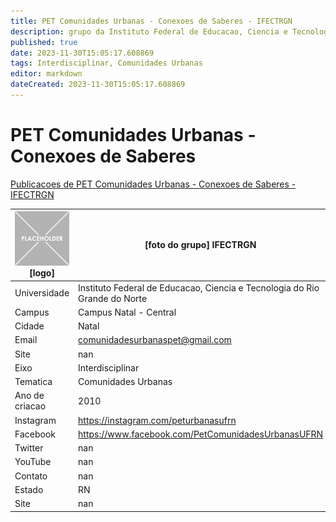 ```yaml
---
title: PET Comunidades Urbanas - Conexoes de Saberes - IFECTRGN
description: grupo da Instituto Federal de Educacao, Ciencia e Tecnologia do Rio Grande do Norte
published: true
date: 2023-11-30T15:05:17.608869
tags: Interdisciplinar, Comunidades Urbanas
editor: markdown
dateCreated: 2023-11-30T15:05:17.608869
---
```


# PET Comunidades Urbanas - Conexoes de Saberes

[Publicacoes de PET Comunidades Urbanas - Conexoes de Saberes - IFECTRGN](/atividade/261PETComunidadesUrbanasConexoesdeSaberesIFECTRGN/feed)

| ![placeholder.png](/placeholder.png) [logo] | [foto do grupo] IFECTRGN         |
| ------------------------------------------- | ------------------------------------------------- |
| Universidade                                | Instituto Federal de Educacao, Ciencia e Tecnologia do Rio Grande do Norte      |
| Campus                                      | Campus Natal - Central            |
| Cidade                                      | Natal             |
| Email                                       | comunidadesurbanaspet@gmail.com             |
| Site                                        | nan              |
| Eixo                                        | Interdisciplinar              |
| Tematica                                    | Comunidades Urbanas          |
| Ano de criacao                              | 2010        |
| Instagram                                   | https://instagram.com/peturbanasufrn         |
| Facebook                                    | https://www.facebook.com/PetComunidadesUrbanasUFRN          |
| Twitter                                     | nan           |
| YouTube                                     | nan           |
| Contato                                     | nan         |
| Estado                                      |  RN            |
| Site                                        | nan |

